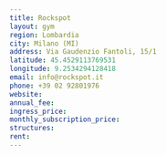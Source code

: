 ```yaml
---
title: Rockspot
layout: gym
region: Lombardia
city: Milano (MI)
address: Via Gaudenzio Fantoli, 15/1
latitude: 45.4529113769531
longitude: 9.2534294128418
email: info@rockspot.it
phone: +39 02 92801976
website: 
annual_fee: 
ingress_price: 
monthly_subscription_price: 
structures: 
rent: 
---
```


